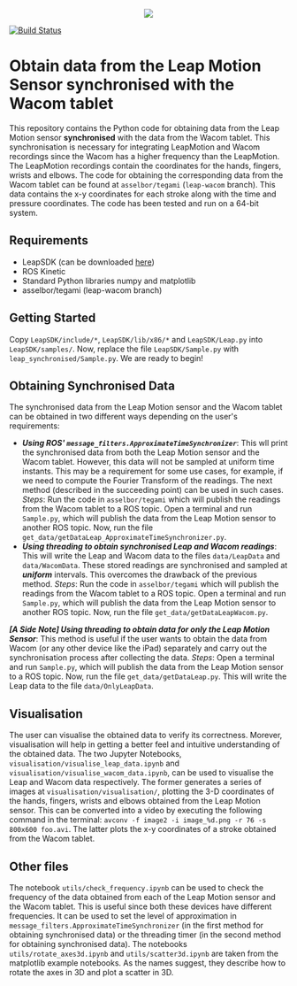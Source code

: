 <p align="center">
  <img src="https://media.giphy.com/media/UTMEKQJk6hLy9OnHHl/giphy-downsized-large.gif">
</p>

[![Build Status](https://travis-ci.org/chili-epfl/leap_synchronised.svg?branch=master)](https://travis-ci.org/chili-epfl/leap_synchronised)

# Obtain data from the Leap Motion Sensor synchronised with the Wacom tablet

This repository contains the Python code for obtaining data from the Leap Motion sensor **synchronised** with the data from the Wacom tablet. This synchronisation is necessary for integrating LeapMotion and Wacom recordings since the Wacom has a higher frequency than the LeapMotion. The LeapMotion recordings contain the coordinates for the hands, fingers, wrists and elbows. 
The code for obtaining the corresponding data from the Wacom tablet can be found at ```asselbor/tegami``` (```leap-wacom``` branch). This data contains the x-y coordinates for each stroke along with the time and pressure coordinates. The code has been tested and run on a 64-bit system. 

## Requirements
- LeapSDK (can be downloaded [here](https://developer.leapmotion.com/sdk/v2))
- ROS Kinetic
- Standard Python libraries numpy and matplotlib
- asselbor/tegami (leap-wacom branch)

## Getting Started
Copy ```LeapSDK/include/*```, ```LeapSDK/lib/x86/*``` and ```LeapSDK/Leap.py``` into ```LeapSDK/samples/```. Now, replace the file ```LeapSDK/Sample.py``` with ```leap_synchronised/Sample.py```. We are ready to begin!

## Obtaining Synchronised Data
The synchronised data from the Leap Motion sensor and the Wacom tablet can be obtained in two different ways depending on the user's requirements:
- ***Using ROS' ```message_filters.ApproximateTimeSynchronizer```***: This wll print the synchronised data from both the Leap Motion sensor and the Wacom tablet. However, this data will not be sampled at uniform time instants. This may be a requirement for some use cases, for example, if we need to compute the Fourier Transform of the readings. The next method (described in the succeeding point) can be used in such cases. 
*Steps*: Run the code in ```asselbor/tegami``` which will publish the readings from the Wacom tablet to a ROS topic. Open a terminal and run ```Sample.py```, which will publish the data from the Leap Motion sensor to another ROS topic. Now, run the file ```get_data/getDataLeap_ApproximateTimeSynchronizer.py```. 
- ***Using threading to obtain synchronised Leap and Wacom readings***: This will write the Leap and Wacom data to the files ```data/LeapData``` and ```data/WacomData```. These stored readings are synchronised and sampled at ***uniform*** intervals. This overcomes the drawback of the previous method.
*Steps*: Run the code in ```asselbor/tegami``` which will publish the readings from the Wacom tablet to a ROS topic. Open a terminal and run ```Sample.py```, which will publish the data from the Leap Motion sensor to another ROS topic. Now, run the file ```get_data/getDataLeapWacom.py```. 

***[A Side Note] Using threading to obtain data for only the Leap Motion Sensor***: This method is useful if the user wants to obtain the data from Wacom (or any other device like the iPad) separately and carry out the synchronisation process after collecting the data. 
*Steps*: Open a terminal and run ```Sample.py```, which will publish the data from the Leap Motion sensor to a ROS topic. Now, run the file ```get_data/getDataLeap.py```. This will write the Leap data to the file ```data/OnlyLeapData```. 

## Visualisation
The user can visualise the obtained data to verify its correctness. Morever, visualisation will help in getting a better feel and intuitive understanding of the obtained data. The two Jupyter Notebooks, ```visualisation/visualise_leap_data.ipynb``` and ```visualisation/visualise_wacom_data.ipynb```, can be used to visualise the Leap and Wacom data respectively. The former generates a series of images at ```visualisation/visualisation/```, plotting the 3-D coordinates of the hands, fingers, wrists and elbows obtained from the Leap Motion sensor. This can be converted into a video by executing the following command in the terminal: ```avconv -f image2 -i image_%d.png -r 76 -s 800x600 foo.avi```. The latter plots the x-y coordinates of a stroke obtained from the Wacom tablet.

## Other files
The notebook ```utils/check_frequency.ipynb``` can be used to check the frequency of the data obtained from each of the Leap Motion sensor and the Wacom tablet. This is useful since both these devices have different frequencies. It can be used to set the level of approximation in ```message_filters.ApproximateTimeSynchronizer``` (in the first method for obtaining synchronised data) or the threading timer (in the second method for obtaining synchronised data).
The notebooks ```utils/rotate_axes3d.ipynb``` and ```utils/scatter3d.ipynb``` are taken from the matplotlib example notebooks. As the names suggest, they describe how to rotate the axes in 3D and plot a scatter in 3D.
